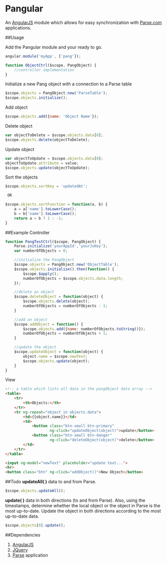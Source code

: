 # Pangular
An [AngularJS](http://www.angularjs.org) module which allows for easy synchronization with [Parse.com](http://www.parse.com) applications.

##Usage

Add the Pangular module and your ready to go.
``` javascript
angular.module('myApp', ['pang']);

function ObjectCtrl($scope, PangObject) {
	//controller implementation
}
```

Initialize a new Pang object with a connection to a Parse table
``` javascript
$scope.objects = PangObject.new('ParseTable');
$scope.objects.initialize();
```

Add object
``` javascript
$scope.objects.add({name: 'Object Name'});
```

Delete object
``` javascript
var objectToDelete = $scope.objects.data[0];
$scope.objects.delete(objectToDelete);
```

Update object
``` javascript
var objectToUpdate = $scope.objects.data[0];
objectToUpdate.attribute = value;
$scope.objects.update(objectToUpdate);
```

Sort the objects
``` javascript
$scope.objects.sortKey = 'updatedAt';

 OR

$scope.objects.sortFunction = function(a, b) {
	a = a['name'].toLowerCase();
	b = b['name'].toLowerCase();
	return a > b ? 1 : -1;
}
```

##Example
Controller
``` javascript
function PangTestCtrl($scope, PangObject) {
	Parse.initialize('yourAppId','yourJsKey');
	var numberOfObjects = 0;

	//initialize the PangObject
	$scope.objects = PangObject.new('ObjectTable');
	$scope.objects.initialize().then(function() {
		$scope.$apply();
		numberOfObjects = $scope.objects.data.length;
	});

	//delete an object
	$scope.deleteObject = function(object) {
		$scope.objects.delete(object);
		numberOfObjects = numberOfObjects - 1;
	}

	//add an object
	$scope.addObject = function() {
		$scope.objects.add({name: numberOfObjects.toString()});
		numberOfObjects = numberOfObjects + 1;
	}

	//update the object
	$scope.updateObject = function(object) {
		object.name = $scope.newText;
		$scope.objects.update(object);
	}
}
```

View
``` html
<!-- a table which lists all data in the pangObject data array -->
<table>
	<tr>
		<th>Objects:</th>
	</tr>
	<tr ng-repeat="object in objects.data">
		<td>{{object.name}}</td>
		<td>
			<button class="btn-small btn-primary"
			        ng-click="updateObject(object)">update</button>
			<button class="btn-small btn-danger"
			        ng-click="deleteObject(object)">delete</button>
		</td>
	</tr>
</table>

<input ng-model="newText" placeholder="update text...">
<hr>
<button class="btn" ng-click="addObject()">New Object</button>
```

##Todo
**updateAll( )** data to and from Parse.
``` javascript
$scope.objects.updateAll();
```

**update( )** data in both directions (to and from Parse).
Also, using the timestamps, determine whether the local object or the object in Parse
is the most up-to-date. Update the object in both directions according to the
most up-to-date data.
``` javascript
$scope.objects[0].update();
```

##Dependencies
1. [AngularJS](http://www.angularjs.org)
2. [JQuery](http://jquery.com)
3. [Parse](http://www.parse.com) application
